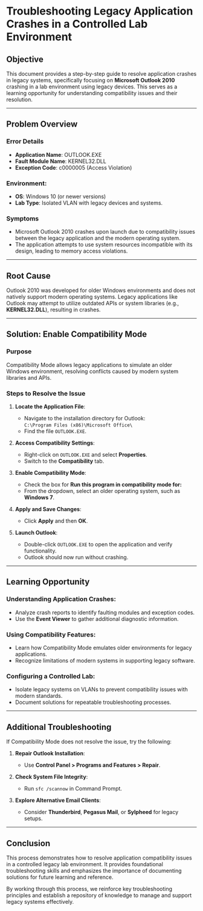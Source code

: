 # Troubleshooting Legacy Application Crashes in a Controlled Lab Environment

## Objective
This document provides a step-by-step guide to resolve application crashes in legacy systems, specifically focusing on **Microsoft Outlook 2010** crashing in a lab environment using legacy devices. This serves as a learning opportunity for understanding compatibility issues and their resolution.

---

## Problem Overview

### Error Details
- **Application Name**: OUTLOOK.EXE  
- **Fault Module Name**: KERNEL32.DLL  
- **Exception Code**: c0000005 (Access Violation)

### Environment:
- **OS**: Windows 10 (or newer versions)  
- **Lab Type**: Isolated VLAN with legacy devices and systems.

### Symptoms
- Microsoft Outlook 2010 crashes upon launch due to compatibility issues between the legacy application and the modern operating system.
- The application attempts to use system resources incompatible with its design, leading to memory access violations.

---

## Root Cause
Outlook 2010 was developed for older Windows environments and does not natively support modern operating systems. Legacy applications like Outlook may attempt to utilize outdated APIs or system libraries (e.g., **KERNEL32.DLL**), resulting in crashes.

---

## Solution: Enable Compatibility Mode

### Purpose
Compatibility Mode allows legacy applications to simulate an older Windows environment, resolving conflicts caused by modern system libraries and APIs.

### Steps to Resolve the Issue

1. **Locate the Application File**:
   - Navigate to the installation directory for Outlook:  
     `C:\Program Files (x86)\Microsoft Office\`
   - Find the file `OUTLOOK.EXE`.

2. **Access Compatibility Settings**:
   - Right-click on `OUTLOOK.EXE` and select **Properties**.
   - Switch to the **Compatibility** tab.

3. **Enable Compatibility Mode**:
   - Check the box for **Run this program in compatibility mode for:**
   - From the dropdown, select an older operating system, such as **Windows 7**.

4. **Apply and Save Changes**:
   - Click **Apply** and then **OK**.

5. **Launch Outlook**:
   - Double-click `OUTLOOK.EXE` to open the application and verify functionality.  
   - Outlook should now run without crashing.

---

## Learning Opportunity

### Understanding Application Crashes:
- Analyze crash reports to identify faulting modules and exception codes.
- Use the **Event Viewer** to gather additional diagnostic information.

### Using Compatibility Features:
- Learn how Compatibility Mode emulates older environments for legacy applications.
- Recognize limitations of modern systems in supporting legacy software.

### Configuring a Controlled Lab:
- Isolate legacy systems on VLANs to prevent compatibility issues with modern standards.
- Document solutions for repeatable troubleshooting processes.

---

## Additional Troubleshooting

If Compatibility Mode does not resolve the issue, try the following:

1. **Repair Outlook Installation**:
   - Use **Control Panel > Programs and Features > Repair**.

2. **Check System File Integrity**:
   - Run `sfc /scannow` in Command Prompt.

3. **Explore Alternative Email Clients**:
   - Consider **Thunderbird**, **Pegasus Mail**, or **Sylpheed** for legacy setups.

---

## Conclusion
This process demonstrates how to resolve application compatibility issues in a controlled legacy lab environment. It provides foundational troubleshooting skills and emphasizes the importance of documenting solutions for future learning and reference.

By working through this process, we reinforce key troubleshooting principles and establish a repository of knowledge to manage and support legacy systems effectively.
